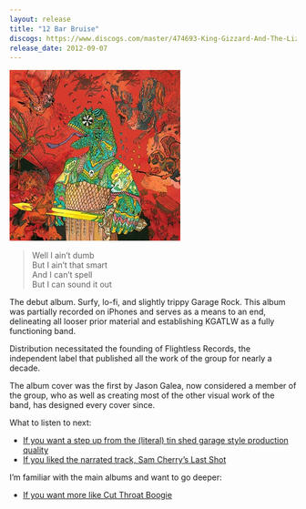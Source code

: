 ```yaml
---
layout: release
title: "12 Bar Bruise"
discogs: https://www.discogs.com/master/474693-King-Gizzard-And-The-Lizard-Wizard-12-Bar-Bruise
release_date: 2012-09-07
---
```


![cover of 12 Bar Bruise](./cover.jpg)

> Well I ain’t dumb  
> But I ain’t that smart  
> And I can’t spell  
> But I can sound it out

The debut album. Surfy, lo-fi, and slightly trippy Garage Rock. This album was partially recorded on iPhones and serves as a means to an end, delineating all looser prior material and establishing KGATLW as a fully functioning band.

Distribution necessitated the founding of Flightless Records, the independent label that published all the work of the group for nearly a decade.

The album cover was the first by Jason Galea, now considered a member of the group, who as well as creating most of the other visual work of the band, has designed every cover since.

What to listen to next:

*   [If you want a step up from the (literal) tin shed garage style production quality](../im-in-your-mind-fuzz)
*   [If you liked the narrated track, Sam Cherry’s Last Shot](../eyes-like-the-sky)

I’m familiar with the main albums and want to go deeper:

*   [If you want more like Cut Throat Boogie](../../the-murlocs)
